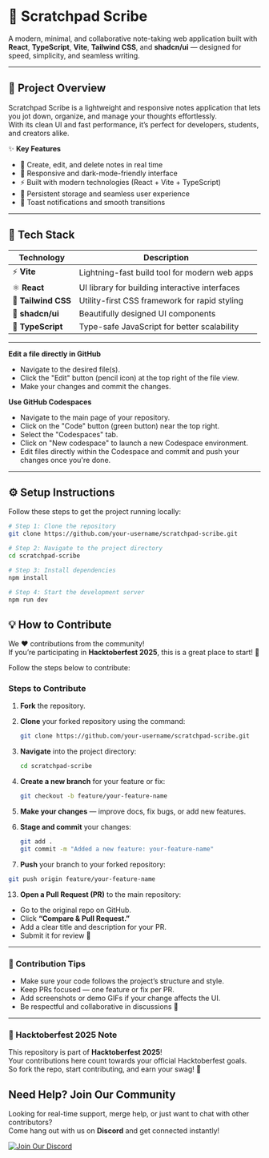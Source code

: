 # 🎯 Scratchpad Scribe

A modern, minimal, and collaborative note-taking web application built with **React**, **TypeScript**, **Vite**, **Tailwind CSS**, and **shadcn/ui** — designed for speed, simplicity, and seamless writing.

---

## 🚀 Project Overview

Scratchpad Scribe is a lightweight and responsive notes application that lets you jot down, organize, and manage your thoughts effortlessly.  
With its clean UI and fast performance, it’s perfect for developers, students, and creators alike.

✨ **Key Features**
- 📝 Create, edit, and delete notes in real time  
- 🌙 Responsive and dark-mode-friendly interface  
- ⚡ Built with modern technologies (React + Vite + TypeScript)  
- 💾 Persistent storage and seamless user experience  
- 🔔 Toast notifications and smooth transitions  

---

## 🧩 Tech Stack

| Technology | Description |
|-------------|-------------|
| ⚡ **Vite** | Lightning-fast build tool for modern web apps |
| ⚛️ **React** | UI library for building interactive interfaces |
| 💅 **Tailwind CSS** | Utility-first CSS framework for rapid styling |
| 🧱 **shadcn/ui** | Beautifully designed UI components |
| 🧠 **TypeScript** | Type-safe JavaScript for better scalability |

---

**Edit a file directly in GitHub**

- Navigate to the desired file(s).
- Click the "Edit" button (pencil icon) at the top right of the file view.
- Make your changes and commit the changes.

**Use GitHub Codespaces**

- Navigate to the main page of your repository.
- Click on the "Code" button (green button) near the top right.
- Select the "Codespaces" tab.
- Click on "New codespace" to launch a new Codespace environment.
- Edit files directly within the Codespace and commit and push your changes once you're done.

---

## ⚙️ Setup Instructions

Follow these steps to get the project running locally:

```bash
# Step 1: Clone the repository
git clone https://github.com/your-username/scratchpad-scribe.git

# Step 2: Navigate to the project directory
cd scratchpad-scribe

# Step 3: Install dependencies
npm install

# Step 4: Start the development server
npm run dev
```

## 💡 How to Contribute

We ❤️ contributions from the community!  
If you’re participating in **Hacktoberfest 2025**, this is a great place to start! 🌱  

Follow the steps below to contribute:

### Steps to Contribute

1. **Fork** the repository.  
2. **Clone** your forked repository using the command:
 
   ```bash
   git clone https://github.com/your-username/scratchpad-scribe.git
   ```
4. **Navigate** into the project directory:

   ```bash  
   cd scratchpad-scribe
   ```
6. **Create a new branch** for your feature or fix:
     
   ```bash
   git checkout -b feature/your-feature-name
   ```
8. **Make your changes** — improve docs, fix bugs, or add new features.  
9. **Stage and commit** your changes:

    ```bash 
   git add .
   git commit -m "Added a new feature: your-feature-name"
   ```
    
11. **Push** your branch to your forked repository:

   ```bash
   git push origin feature/your-feature-name
   ```

13. **Open a Pull Request (PR)** to the main repository:  
   - Go to the original repo on GitHub.  
   - Click **“Compare & Pull Request.”**  
   - Add a clear title and description for your PR.  
   - Submit it for review 🚀  

---

### 🧩 Contribution Tips

- Make sure your code follows the project’s structure and style.  
- Keep PRs focused — one feature or fix per PR.  
- Add screenshots or demo GIFs if your change affects the UI.  
- Be respectful and collaborative in discussions 💬  

---

### 🌸 Hacktoberfest 2025 Note

This repository is part of **Hacktoberfest 2025**!  
Your contributions here count towards your official Hacktoberfest goals.  
So fork the repo, start contributing, and earn your swag! 🎉  


## Need Help? Join Our Community

Looking for real-time support, merge help, or just want to chat with other contributors?  
Come hang out with us on **Discord** and get connected instantly!

[![Join Our Discord](https://img.shields.io/badge/Discord-Join%20Server-5865F2?logo=discord&logoColor=white&style=for-the-badge)](https://discord.com/invite/Yn9g6KuWyA)
